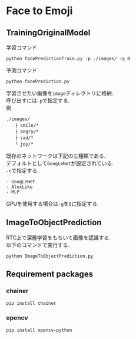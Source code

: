 # Face to Emoji

## TrainingOriginalModel
学習コマンド
```
python facePredictionTrain.py -p ./images/ -g 0
```
予測コマンド
```
python facePrediction.py
```
学習させたい画像を`image`ディレクトリに格納.  
呼び出すには`-p`で指定する.  
例 
```
./images/  
　　├ smile/*  
　　├ angry/*  
　　├ sad/*  
　　└ joy/*  
```

既存のネットワークは下記の三種類である.  
デフォルトとして`GoogLeNet`が設定されている.  
`-n`で指定する.  
```
- GoogLeNet
- AlexLike
- MLP
```

GPUを使用する場合は`-g`を`0`に指定する

## ImageToObjectPrediction
RTC上で深層学習をもちいて画像を認識する.  
以下のコマンドで実行する.  
```
python ImageToObjectPrediction.py
```

## Requirement packages
### chainer
`pip install chainer`

### opencv
`pip install opencv-python`
